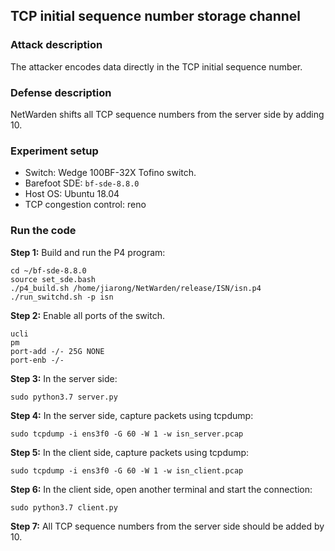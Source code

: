 ## TCP initial sequence number storage channel

### Attack description
The attacker encodes data directly in the TCP initial sequence number.

### Defense description
NetWarden shifts all TCP sequence numbers from the server side by adding 10.


### Experiment setup
- Switch: Wedge 100BF-32X Tofino switch.
- Barefoot SDE: `bf-sde-8.8.0`
- Host OS: Ubuntu 18.04
- TCP congestion control: reno


### Run the code

**Step 1:** Build and run the P4 program:
```
cd ~/bf-sde-8.8.0
source set_sde.bash
./p4_build.sh /home/jiarong/NetWarden/release/ISN/isn.p4
./run_switchd.sh -p isn
```


**Step 2:** Enable all ports of the switch.
```
ucli
pm
port-add -/- 25G NONE
port-enb -/-
```



**Step 3:** In the server side:
```
sudo python3.7 server.py
```

**Step 4:** In the server side, capture packets using tcpdump:
```
sudo tcpdump -i ens3f0 -G 60 -W 1 -w isn_server.pcap
```

**Step 5:** In the client side, capture packets using tcpdump:
```
sudo tcpdump -i ens3f0 -G 60 -W 1 -w isn_client.pcap
```

**Step 6:** In the client side, open another terminal and start the connection:
```
sudo python3.7 client.py
```

**Step 7:** All TCP sequence numbers from the server side should be added by 10.


